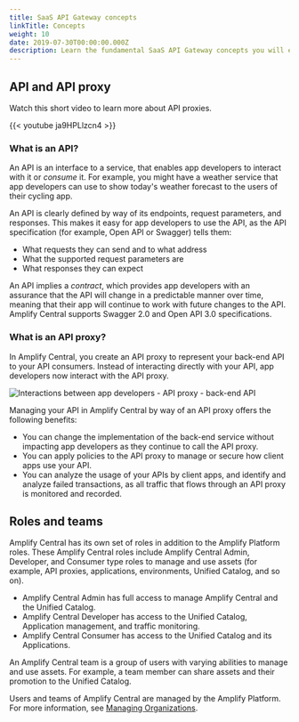```yaml
---
title: SaaS API Gateway concepts
linkTitle: Concepts
weight: 10
date: 2019-07-30T00:00:00.000Z
description: Learn the fundamental SaaS API Gateway concepts you will encounter in Amplify Central.
---
```


## API and API proxy

Watch this short video to learn more about API proxies.

{{< youtube ja9HPLlzcn4 >}}

### What is an API?

An API is an interface to a service, that enables app developers to interact with it or _consume_ it. For example, you might have a weather service that app developers can use to show today's weather forecast to the users of their cycling app.

An API is clearly defined by way of its endpoints, request parameters, and responses. This makes it easy for app developers to use the API, as the API specification (for example, Open API or Swagger) tells them:

* What requests they can send and to what address
* What the supported request parameters are
* What responses they can expect

An API implies a _contract_, which provides app developers with an assurance that the API will change in a predictable manner over time, meaning that their app will continue to work with future changes to the API. Amplify Central supports Swagger 2.0 and Open API 3.0 specifications.

### What is an API proxy?

In Amplify Central, you create an API proxy to represent your back-end API to your API consumers. Instead of interacting directly with your API, app developers now interact with the API proxy.

![Interactions between app developers - API proxy - back-end API](/Images/central/api_proxy.png)

Managing your API in Amplify Central by way of an API proxy offers the following benefits:

* You can change the implementation of the back-end service without impacting app developers as they continue to call the API proxy.
* You can apply policies to the API proxy to manage or secure how client apps use your API.
* You can analyze the usage of your APIs by client apps, and identify and analyze failed transactions, as all traffic that flows through an API proxy is monitored and recorded.

## Roles and teams

Amplify Central has its own set of roles in addition to the Amplify Platform roles. These Amplify Central roles include Amplify Central Admin, Developer, and Consumer type roles to manage and use assets (for example, API proxies, applications, environments, Unified Catalog, and so on).  

* Amplify Central Admin has full access to manage Amplify Central and the Unified Catalog.
* Amplify Central Developer has access to the Unified Catalog, Application management, and traffic monitoring.
* Amplify Central Consumer has access to the Unified Catalog and its Applications.

An Amplify Central team is a group of users with varying abilities to manage and use assets. For example, a team member can share assets and their promotion to the Unified Catalog.

Users and teams of Amplify Central are managed by the Amplify Platform. For more information, see [Managing Organizations](https://docs.axway.com/bundle/Amplify_Dashboard_allOS_en/page/managing_organizations.html).

<!-- ### Amplify Central roles -->

<!-- The roles available in Amplify Central and the capabilites of each role are: -->

<!-- TODO Add list of roles and what they can do -->

<!-- TODO Add something explaining a user can have a different role on each of the teams they are a member of. -->
